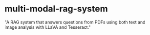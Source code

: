 # multi-modal-rag-system
"A RAG system that answers questions from PDFs using both text and image analysis with LLaVA and Tesseract."
